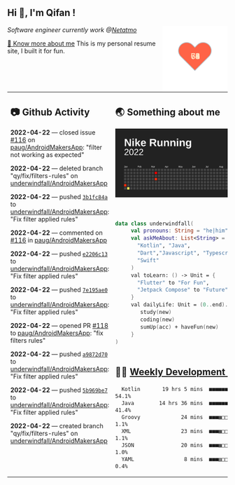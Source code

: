 <h2> Hi 👋, I'm Qifan ! </h2>
<a href="https://github.com/underwindfall/iBeats"><img align="right" width="150px" src="https://raw.githubusercontent.com/underwindfall/iBeats/main/files/heart.svg"/></a>
<p><em>Software engineer currently work @<a href="https://www.netatmo.com">Netatmo</a></em></p>
<p><a href="https://qifanyang.com/resume" target="_blank"> 🔭 Know more about me</a> This is my personal resume site, I built it for fun.</p>
<table><tr><td valign="top" rowspan="2">

 ## 📷 Github Activity
 <!-- githubActivity starts -->
  **2022-04-22** — closed issue [#116](https://api.github.com/repos/paug/AndroidMakersApp/issues/116) on [paug/AndroidMakersApp](https://api.github.com/repos/paug/AndroidMakersApp): "filter not working as expected"

  **2022-04-22** — deleted branch "qy/fix/filters-rules" on [underwindfall/AndroidMakersApp](https://api.github.com/repos/underwindfall/AndroidMakersApp)

  **2022-04-22** — pushed [`3b1fc84a`](https://github.com/underwindfall/AndroidMakersApp/commit/3b1fc84a098d9f840befd22a090b1826f809cd5f) to [underwindfall/AndroidMakersApp](https://api.github.com/repos/underwindfall/AndroidMakersApp): "Fix filter applied rules"

  **2022-04-22** — commented on [#116](https://github.com/paug/AndroidMakersApp/issues/116#issuecomment-1106648115) in [paug/AndroidMakersApp](https://api.github.com/repos/paug/AndroidMakersApp)

  **2022-04-22** — pushed [`e2206c13`](https://github.com/underwindfall/AndroidMakersApp/commit/e2206c138c984a0fc38bc97e6259e009b77ed2d4) to [underwindfall/AndroidMakersApp](https://api.github.com/repos/underwindfall/AndroidMakersApp): "Fix filter applied rules"

  **2022-04-22** — pushed [`7e195ae0`](https://github.com/underwindfall/AndroidMakersApp/commit/7e195ae08c4a6aa2252757bfd43af39200759c6b) to [underwindfall/AndroidMakersApp](https://api.github.com/repos/underwindfall/AndroidMakersApp): "Fix filter applied rules"

  **2022-04-22** — opened PR [#118](https://api.github.com/repos/paug/AndroidMakersApp/pulls/118) to [paug/AndroidMakersApp](https://api.github.com/repos/paug/AndroidMakersApp): "fix filters rules"

  **2022-04-22** — pushed [`a9872d70`](https://github.com/underwindfall/AndroidMakersApp/commit/a9872d706db3d960ec84b1d8434219674a7744bf) to [underwindfall/AndroidMakersApp](https://api.github.com/repos/underwindfall/AndroidMakersApp): "Fix filter applied rules"

  **2022-04-22** — pushed [`5b969be7`](https://github.com/underwindfall/AndroidMakersApp/commit/5b969be7235f1f6f25f412c320b687398acc25bd) to [underwindfall/AndroidMakersApp](https://api.github.com/repos/underwindfall/AndroidMakersApp): "Fix filter applied rules"

  **2022-04-22** — created branch "qy/fix/filters-rules" on [underwindfall/AndroidMakersApp](https://api.github.com/repos/underwindfall/AndroidMakersApp)
 <!-- githubActivity ends -->
 </td><td valign="top">

 ## 🌏 Something about me
 <!-- profile starts -->
 <a href="https://github.com/underwindfall" width="100%">
   <img src="https://github.com/underwindfall/GitHubPoster/blob/main/examples/nike.svg"/>
 </a>
 <br/>
 <br/>
 <br/>

 ```kotlin
 data class underwindfall(
      val pronouns: String = "he|him",
      val askMeAbout: List<String> = listOf(
        "Kotlin", "Java",
        "Dart","Javascript", "Typescript",
        "Swift"
      )
      val toLearn: () -> Unit = {
        "Flutter" to "For Fun",
        "Jetpack Compose" to "Future"
      }
      val dailyLife: Unit = (0..end).reduce { acc, new ->
         study(new)
         coding(new)
         sumUp(acc) + haveFun(new)
      }
 )
 ```
 <!-- profile ends -->
 </td></tr><tr><td valign="top">

 ## 🏊‍♂️ <a href="https://gist.github.com/underwindfall/377ee88ba1fabd1e93516e48ca9c61eb" target="_blank">Weekly Development Breakdown</a>
  <!-- codeTime starts -->
  ```text
    Kotlin       19 hrs 5 mins  ■■■■■■■■■■■■■■■■▥□□□□□□□  54.1%
    Java        14 hrs 36 mins  ■■■■■■■■■■■■■▥□□□□□□□□□□  41.4%
    Groovy             24 mins  ■■■▦□□□□□□□□□□□□□□□□□□□□   1.1%
    XML                23 mins  ■■■▦□□□□□□□□□□□□□□□□□□□□   1.1%
    JSON               20 mins  ■■■▦□□□□□□□□□□□□□□□□□□□□   1.0%
    YAML                8 mins  ■■■▥□□□□□□□□□□□□□□□□□□□□   0.4%
  ```
  <!-- codeTime starts -->
  </td></tr></table>